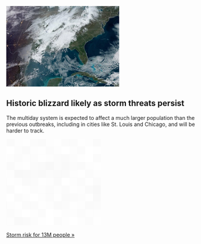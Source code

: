 
![Historic blizzard likely as storm threats persist](./20220412115846.png)
## Historic blizzard likely as storm threats persist

The multiday system is expected to affect a much larger population than the previous outbreaks, including in cities like St. Louis and Chicago, and will be harder to track.

![pic](../square_bg.png)

[Storm risk for 13M people  »](https://www.yahoo.com/news/historic-blizzard-likely-severe-storms-161609105.html)
